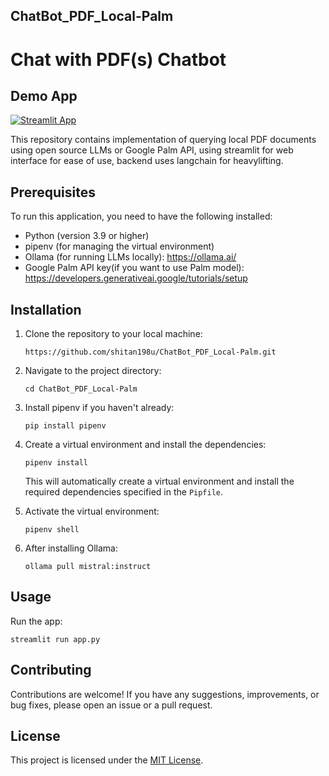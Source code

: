 ## ChatBot_PDF_Local-Palm

Chat with PDF(s) Chatbot
=====================================

## Demo App

[![Streamlit App](https://static.streamlit.io/badges/streamlit_badge_black_white.svg)](https://pustakgpt.streamlit.app)

This repository contains implementation of querying local PDF documents using open source LLMs or Google Palm API, using streamlit for web interface for ease of use, backend uses langchain for heavylifting.

Prerequisites
-------------

To run this application, you need to have the following installed:

* Python (version 3.9 or higher)
* pipenv (for managing the virtual environment)
* Ollama (for running LLMs locally): https://ollama.ai/
* Google Palm API key(if you want to use Palm model):
https://developers.generativeai.google/tutorials/setup

Installation
------------

1. Clone the repository to your local machine:
    
    ```shell
   https://github.com/shitan198u/ChatBot_PDF_Local-Palm.git
    ```
    
2. Navigate to the project directory:
    
    ```shell
    cd ChatBot_PDF_Local-Palm
    ```
3. Install pipenv if you haven't already:
    
    ```shell
   pip install pipenv
    ```

4. Create a virtual environment and install the dependencies:
    
    ```shell
    pipenv install
    ```
    
    This will automatically create a virtual environment and install the required dependencies specified in the `Pipfile`.
    
5. Activate the virtual environment:
    
    ```shell
    pipenv shell
    ```
 6. After installing Ollama:
    
    ```shell
    ollama pull mistral:instruct
    ```

Usage
-----
Run the app:

    streamlit run app.py

Contributing
------------

Contributions are welcome! If you have any suggestions, improvements, or bug fixes, please open an issue or a pull request.

License
-------

This project is licensed under the [MIT License](LICENSE).
